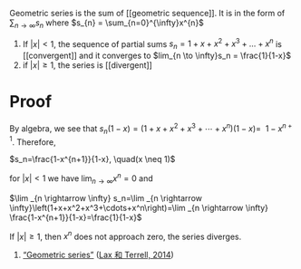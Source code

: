Geometric series is the sum of [[geometric sequence]]. 
It is in the form of $\sum_{n\to \infty}s_{n}$ where $s_{n} = \sum_{n=0}^{\infty}x^{n}$

1. If $|x| < 1$, the sequence of partial sums $s_n = 1 + x +x^2+x^3+…+x^n$ is [[convergent]]  and it converges to $lim_{n \to \infty}s_n = \frac{1}{1-x}$
2. if $|x| \geq 1$, the series is [[divergent]] 

# Proof 
By algebra, we see that $s_n(1-x)=\left(1+x+x^2+x^3+\cdots+x^n\right)(1-x)=$  $1-x^{n+1}$. Therefore,

$s_n=\frac{1-x^{n+1}}{1-x}, \quad(x \neq 1)$

for $|x|<1$ we have $\lim _{n \rightarrow \infty} x^n=0$ and

$\lim _{n \rightarrow \infty} s_n=\lim _{n \rightarrow \infty}\left(1+x+x^2+x^3+\cdots+x^n\right)=\lim _{n \rightarrow \infty} \frac{1-x^{n+1}}{1-x}=\frac{1}{1-x}$

If $|x| \geq 1$, then $x^n$ does not approach zero, the series diverges.




1.  <span class="highlight" data-annotation="%7B%22attachmentURI%22%3A%22http%3A%2F%2Fzotero.org%2Fusers%2F9667514%2Fitems%2FYL3VT4CZ%22%2C%22annotationKey%22%3A%229BIHB675%22%2C%22color%22%3A%22%23ffd400%22%2C%22pageLabel%22%3A%2229%22%2C%22position%22%3A%7B%22pageIndex%22%3A41%2C%22rects%22%3A%5B%5B126.753%2C516.059%2C197.966%2C526.022%5D%5D%7D%2C%22citationItem%22%3A%7B%22uris%22%3A%5B%22http%3A%2F%2Fzotero.org%2Fusers%2F9667514%2Fitems%2FT6IUTL24%22%5D%2C%22locator%22%3A%2229%22%7D%7D" ztype="zhighlight"><a href="zotero://open-pdf/library/items/YL3VT4CZ?page=42&#x26;annotation=9BIHB675">“Geometric series”</a></span> <span class="citation" data-citation="%7B%22citationItems%22%3A%5B%7B%22uris%22%3A%5B%22http%3A%2F%2Fzotero.org%2Fusers%2F9667514%2Fitems%2FT6IUTL24%22%5D%2C%22itemData%22%3A%7B%22id%22%3A%22http%3A%2F%2Fzotero.org%2Fusers%2F9667514%2Fitems%2FT6IUTL24%22%2C%22type%22%3A%22book%22%2C%22collection-title%22%3A%22Undergraduate%20Texts%20in%20Mathematics%22%2C%22event-place%22%3A%22New%20York%2C%20NY%22%2C%22ISBN%22%3A%22978-1-4614-7945-1%22%2C%22language%22%3A%22en%22%2C%22note%22%3A%22DOI%3A%2010.1007%2F978-1-4614-7946-8%22%2C%22publisher%22%3A%22Springer%20New%20York%22%2C%22publisher-place%22%3A%22New%20York%2C%20NY%22%2C%22source%22%3A%22DOI.org%20(Crossref)%22%2C%22title%22%3A%22Calculus%20With%20Applications%22%2C%22URL%22%3A%22http%3A%2F%2Flink.springer.com%2F10.1007%2F978-1-4614-7946-8%22%2C%22author%22%3A%5B%7B%22family%22%3A%22Lax%22%2C%22given%22%3A%22Peter%20D.%22%7D%2C%7B%22family%22%3A%22Terrell%22%2C%22given%22%3A%22Maria%20Shea%22%7D%5D%2C%22accessed%22%3A%7B%22date-parts%22%3A%5B%5B%222022%22%2C12%2C19%5D%5D%7D%2C%22issued%22%3A%7B%22date-parts%22%3A%5B%5B%222014%22%5D%5D%7D%7D%7D%5D%2C%22properties%22%3A%7B%7D%7D" ztype="zcitation">(<span class="citation-item"><a href="zotero://select/library/items/T6IUTL24">Lax 和 Terrell, 2014</a></span>)</span>